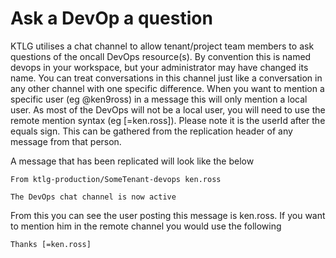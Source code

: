 # Ask a DevOp a question
KTLG utilises a chat channel to allow tenant/project team members to ask questions of the oncall DevOps resource(s).
By convention this is named devops in your workspace, but your administrator may have changed its name. You can treat
conversations in this channel just like a conversation in any other channel with one specific difference. When you want
to mention a specific user (eg @ken9ross) in a message this will only mention a local user. As most of the DevOps will 
not be a local user, you will need to use the remote mention syntax (eg [=ken.ross]). Please note it is the userId after 
the equals sign. This can be gathered from the replication header of any message from that person.

A message that has been replicated will look like the below
```
From ktlg-production/SomeTenant-devops ken.ross

The DevOps chat channel is now active
```
From this you can see the user posting this message is ken.ross. If you want to mention him in the remote channel you 
would use the following
```
Thanks [=ken.ross]
```

